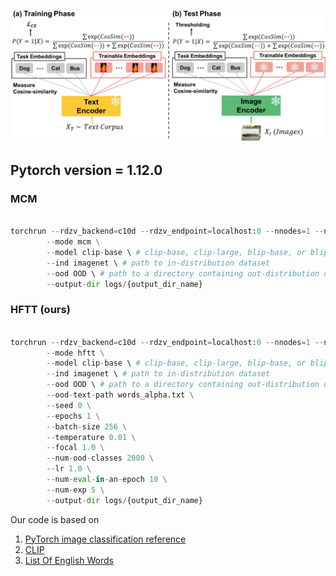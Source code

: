 ![framework](./image/framework.jpg)

## Pytorch version = 1.12.0

### MCM
```python

torchrun --rdzv_backend=c10d --rdzv_endpoint=localhost:0 --nnodes=1 --nproc_per_node=1 train.py \
        --mode mcm \
        --model clip-base \ # clip-base, clip-large, blip-base, or blip-large
        --ind imagenet \ # path to in-distribution dataset
        --ood OOD \ # path to a directory containing out-distribution datasets.
        --output-dir logs/{output_dir_name}
```
### HFTT (ours)

```python

torchrun --rdzv_backend=c10d --rdzv_endpoint=localhost:0 --nnodes=1 --nproc_per_node=1 train.py\
        --mode hftt \
        --model clip-base \ # clip-base, clip-large, blip-base, or blip-large
        --ind imagenet \ # path to in-distribution dataset
        --ood OOD \ # path to a directory containing out-distribution datasets.
        --ood-text-path words_alpha.txt \
        --seed 0 \
        --epochs 1 \
        --batch-size 256 \
        --temperature 0.01 \
        --focal 1.0 \
        --num-ood-classes 2000 \
        --lr 1.0 \
        --num-eval-in-an-epoch 10 \
        --num-exp 5 \
        --output-dir logs/{output_dir_name}

```
Our code is based on
1. [PyTorch image classification reference](https://github.com/pytorch/vision/tree/main/references/classification)
2. [CLIP](https://github.com/openai/CLIP)
3. [List Of English Words](https://github.com/dwyl/english-words)
